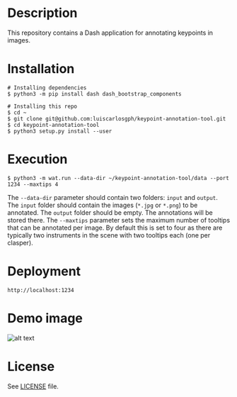 # Description
This repository contains a Dash application for annotating keypoints in images.

# Installation
```
# Installing dependencies
$ python3 -m pip install dash dash_bootstrap_components

# Installing this repo
$ cd ~
$ git clone git@github.com:luiscarlosgph/keypoint-annotation-tool.git
$ cd keypoint-annotation-tool
$ python3 setup.py install --user
```

# Execution
```
$ python3 -m wat.run --data-dir ~/keypoint-annotation-tool/data --port 1234 --maxtips 4
```
The ```--data-dir``` parameter should contain two folders: ```input``` and ```output```.
The ```input``` folder should contain the images (```*.jpg``` or ```*.png```) to be annotated.
The ```output``` folder should be empty. The annotations will be stored there.
The ```--maxtips``` parameter sets the maximum number of tooltips that can be annotated per image.
By default this is set to four as there are typically two instruments in the scene with two tooltips 
each (one per clasper).

# Deployment
```http://localhost:1234```

# Demo image
![alt text](https://github.com/luiscarlosgph/keypoint-annotation-tool/blob/main/demo/demo.jpg?raw=true)

# License
See [LICENSE](https://github.com/luiscarlosgph/keypoint-annotation-tool/blob/main/LICENSE) file.
